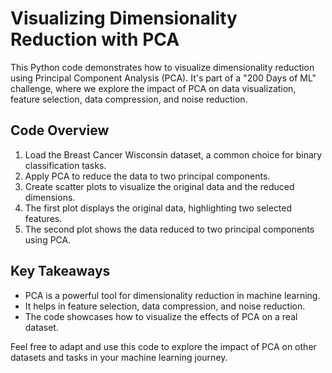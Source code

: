 # Visualizing Dimensionality Reduction with PCA

This Python code demonstrates how to visualize dimensionality reduction using Principal Component Analysis (PCA). It's part of a "200 Days of ML" challenge, where we explore the impact of PCA on data visualization, feature selection, data compression, and noise reduction.

## Code Overview

1. Load the Breast Cancer Wisconsin dataset, a common choice for binary classification tasks.
2. Apply PCA to reduce the data to two principal components.
3. Create scatter plots to visualize the original data and the reduced dimensions.
4. The first plot displays the original data, highlighting two selected features.
5. The second plot shows the data reduced to two principal components using PCA.

## Key Takeaways

- PCA is a powerful tool for dimensionality reduction in machine learning.
- It helps in feature selection, data compression, and noise reduction.
- The code showcases how to visualize the effects of PCA on a real dataset.

Feel free to adapt and use this code to explore the impact of PCA on other datasets and tasks in your machine learning journey.


